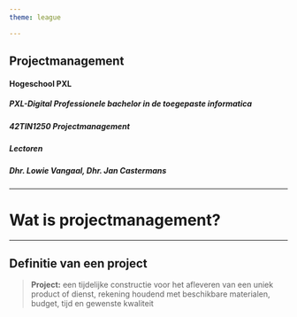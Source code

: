 ```yaml
---
theme: league

---
```

<!-- slide bg="https://i.imgur.com/hxGs2TC.jpg" data-background-opacity="0.5"-->

## Projectmanagement
#### Hogeschool PXL
##### **PXL-Digital** Professionele bachelor in de toegepaste informatica

##### **42TIN1250 Projectmanagement**

##### **Lectoren**
##### Dhr. Lowie Vangaal, Dhr. Jan Castermans
---

# Wat is projectmanagement?
---
## Definitie van een project

> **Project:** een tijdelijke constructie voor het afleveren van een uniek product of dienst, rekening houdend met beschikbare materialen, budget, tijd en gewenste kwaliteit

